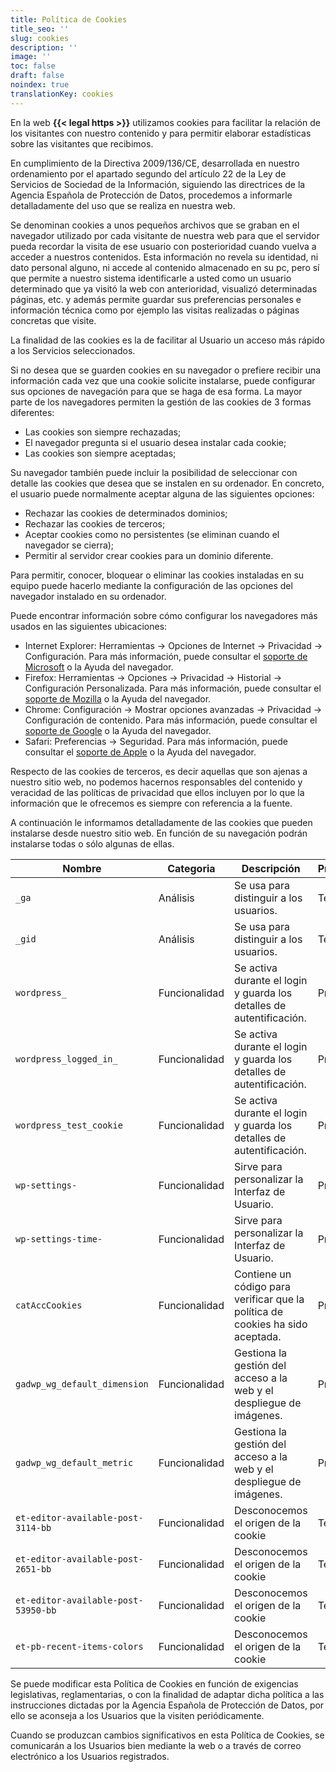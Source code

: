 ```yaml
---
title: Política de Cookies
title_seo: ''
slug: cookies
description: ''
image: ''
toc: false
draft: false
noindex: true
translationKey: cookies
---
```


En la web **{{< legal https >}}** utilizamos cookies para facilitar la relación de los visitantes con nuestro contenido y para permitir elaborar estadísticas sobre las visitantes que recibimos.

En cumplimiento de la Directiva 2009/136/CE, desarrollada en nuestro ordenamiento por el apartado segundo del artículo 22 de la Ley de Servicios de Sociedad de la Información, siguiendo las directrices de la Agencia Española de Protección de Datos, procedemos a informarle detalladamente del uso que se realiza en nuestra web.

Se denominan cookies a unos pequeños archivos que se graban en el navegador utilizado por cada visitante de nuestra web para que el servidor pueda recordar la visita de ese usuario con posterioridad cuando vuelva a acceder a nuestros contenidos. Esta información no revela su identidad, ni dato personal alguno, ni accede al contenido almacenado en su pc, pero sí que permite a nuestro sistema identificarle a usted como un usuario determinado que ya visitó la web con anterioridad, visualizó determinadas páginas, etc. y además permite guardar sus preferencias personales e información técnica como por ejemplo las visitas realizadas o páginas concretas que visite.

La finalidad de las cookies es la de facilitar al Usuario un acceso más rápido a los Servicios seleccionados.

Si no desea que se guarden cookies en su navegador o prefiere recibir una información cada vez que una cookie solicite instalarse, puede configurar sus opciones de navegación para que se haga de esa forma. La mayor parte de los navegadores permiten la gestión de las cookies de 3 formas diferentes:

- Las cookies son siempre rechazadas;
- El navegador pregunta si el usuario desea instalar cada cookie;
- Las cookies son siempre aceptadas;

Su navegador también puede incluir la posibilidad de seleccionar con detalle las cookies que desea que se instalen en su ordenador. En concreto, el usuario puede normalmente aceptar alguna de las siguientes opciones:

- Rechazar las cookies de determinados dominios;
- Rechazar las cookies de terceros;
- Aceptar cookies como no persistentes (se eliminan cuando el navegador se cierra);
- Permitir al servidor crear cookies para un dominio diferente.

Para permitir, conocer, bloquear o eliminar las cookies instaladas en su equipo puede hacerlo mediante la configuración de las opciones del navegador instalado en su ordenador.

Puede encontrar información sobre cómo configurar los navegadores más usados en las siguientes ubicaciones:

- Internet Explorer: Herramientas -\> Opciones de Internet -\> Privacidad -\> Configuración. Para más información, puede consultar el [soporte de Microsoft](http://windows.microsoft.com/es-ES/windows/support "nofollow") o la Ayuda del navegador.
- Firefox: Herramientas -\> Opciones -\> Privacidad -\> Historial -\> Configuración Personalizada. Para más información, puede consultar el [soporte de Mozilla](http://support.mozilla.org/es/home "nofollow") o la Ayuda del navegador.
- Chrome: Configuración -\> Mostrar opciones avanzadas -\> Privacidad -\> Configuración de contenido. Para más información, puede consultar el [soporte de Google](http://support.google.com/chrome/?hl=es "nofollow") o la Ayuda del navegador.
- Safari: Preferencias -\> Seguridad. Para más información, puede consultar el [soporte de Apple](http://www.apple.com/es/support/safari/ "nofollow") o la Ayuda del navegador.

Respecto de las cookies de terceros, es decir aquellas que son ajenas a nuestro sitio web, no podemos hacernos responsables del contenido y veracidad de las políticas de privacidad que ellos incluyen por lo que la información que le ofrecemos es siempre con referencia a la fuente.

A continuación le informamos detalladamente de las cookies que pueden instalarse desde nuestro sitio web. En función de su navegación podrán instalarse todas o sólo algunas de ellas.

| Nombre                              | Categoria     | Descripción                                                                    | Propiedad | Duración                            |
| ----------------------------------- | ------------- | ------------------------------------------------------------------------------ | --------- | ----------------------------------- |
| `_ga`                               | Análisis      | Se usa para distinguir a los usuarios.                                         | Terceros  | 2 años                              |
| `_gid`                              | Análisis      | Se usa para distinguir a los usuarios.                                         | Terceros  | 24 horas                            |
| `wordpress_`                        | Funcionalidad | Se activa durante el login y guarda los detalles de autentificación.           | Propia    | 1 año                               |
| `wordpress_logged_in_`              | Funcionalidad | Se activa durante el login y guarda los detalles de autentificación.           | Propia    | 1 año                               |
| `wordpress_test_cookie`             | Funcionalidad | Se activa durante el login y guarda los detalles de autentificación.           | Propia    | 1 año                               |
| `wp-settings-`                      | Funcionalidad | Sirve para personalizar la Interfaz de Usuario.                                | Propia    | 1 año                               |
| `wp-settings-time-`                 | Funcionalidad | Sirve para personalizar la Interfaz de Usuario.                                | Propia    | Finalización de la sesión           |
| `catAccCookies`                     | Funcionalidad | Contiene un código para verificar que la política de cookies ha sido aceptada. | Propia    | 1 día                               |
| `gadwp_wg_default_dimension`        | Funcionalidad | Gestiona la gestión del acceso a la web y el despliegue de imágenes.           | Propia    | 1 semana                            |
| `gadwp_wg_default_metric`           | Funcionalidad | Gestiona la gestión del acceso a la web y el despliegue de imágenes.           | Propia    | 1 semana                            |
| `et-editor-available-post-3114-bb`  | Funcionalidad | Desconocemos el origen de la cookie                                            | Terceros  | Desconocemos el origen de la cookie |
| `et-editor-available-post-2651-bb`  | Funcionalidad | Desconocemos el origen de la cookie                                            | Terceros  | Desconocemos el origen de la cookie |
| `et-editor-available-post-53950-bb` | Funcionalidad | Desconocemos el origen de la cookie                                            | Terceros  | Desconocemos el origen de la cookie |
| `et-pb-recent-items-colors`         | Funcionalidad | Desconocemos el origen de la cookie                                            | Terceros  | Desconocemos el origen de la cookie |

Se puede modificar esta Política de Cookies en función de exigencias legislativas, reglamentarias, o con la finalidad de adaptar dicha política a las instrucciones dictadas por la Agencia Española de Protección de Datos, por ello se aconseja a los Usuarios que la visiten periódicamente.

Cuando se produzcan cambios significativos en esta Política de Cookies, se comunicarán a los Usuarios bien mediante la web o a través de correo electrónico a los Usuarios registrados.
